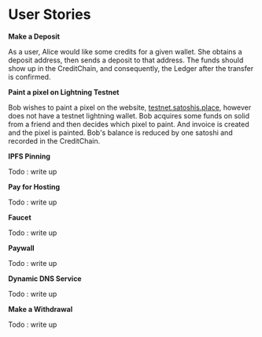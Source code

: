 # User Stories

**Make a Deposit**

As a user, Alice would like some credits for a given wallet.  She obtains a deposit address, then sends a deposit to that address.  The funds should show up in the CreditChain, and consequently, the Ledger after the transfer is confirmed.

**Paint a pixel on Lightning Testnet**

Bob wishes to paint a pixel on the website, [testnet.satoshis.place](https://testnet.satoshis.place/), however does not have a testnet lightning wallet.  Bob acquires some funds on solid from a friend and then decides which pixel to paint.  And invoice is created and the pixel is painted.  Bob's balance is reduced by one satoshi and recorded in the CreditChain.

**IPFS Pinning**

Todo : write up

**Pay for Hosting**

Todo : write up

**Faucet**

Todo : write up

**Paywall**

Todo : write up

**Dynamic DNS Service**

Todo : write up

**Make a Withdrawal**

Todo : write up

